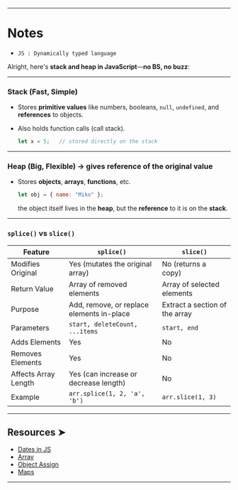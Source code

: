 
---

# Notes

- ` JS : Dynamically typed language `

Alright, here's **stack and heap in JavaScript**—**no BS, no buzz**:

---

### Stack (Fast, Simple)

* Stores **primitive values** like numbers, booleans, `null`, `undefined`, and **references** to objects.
* Also holds function calls (call stack).

  ```js
  let x = 5;   // stored directly on the stack
  ```

---

### Heap (Big, Flexible) -> gives reference of the original value

* Stores **objects**, **arrays**, **functions**, etc.

  ```js
  let obj = { name: "Miko" };
  ```

  the object itself lives in the **heap**, but the **reference** to it is on the **stack**.

---

### `splice()` vs `slice()`

| Feature              | `splice()`                                | `slice()`                      |
| -------------------- | ----------------------------------------- | ------------------------------ |
| Modifies Original    | Yes (mutates the original array)          | No (returns a copy)            |
| Return Value         | Array of removed elements                 | Array of selected elements     |
| Purpose              | Add, remove, or replace elements in-place | Extract a section of the array |
| Parameters           | `start, deleteCount, ...items`            | `start, end`                   |
| Adds Elements        | Yes                                       | No                             |
| Removes Elements     | Yes                                       | No                             |
| Affects Array Length | Yes (can increase or decrease length)     | No                             |
| Example              | `arr.splice(1, 2, 'a', 'b')`              | `arr.slice(1, 3)`              |


---

## Resources ➤

- [Dates in JS](https://developer.mozilla.org/en-US/docs/Web/JavaScript/Reference/Global_Objects/Date)
- [Array](https://developer.mozilla.org/en-US/docs/Web/JavaScript/Reference/Global_Objects/Array)
- [Object Assign](https://developer.mozilla.org/en-US/docs/Web/JavaScript/Reference/Global_Objects/Object/assign)
- [Maps](https://developer.mozilla.org/en-US/docs/Web/JavaScript/Reference/Global_Objects/Map)

---